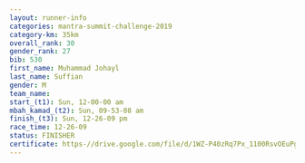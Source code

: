 ```yaml
---
layout: runner-info 
categories: mantra-summit-challenge-2019 
category-km: 35km 
overall_rank: 30
gender_rank: 27
bib: 530
first_name: Muhammad Johayl
last_name: Suffian
gender: M
team_name: 
start_(t1): Sun, 12-00-00 am
mbah_kamad_(t2): Sun, 09-53-08 am
finish_(t3): Sun, 12-26-09 pm
race_time: 12-26-09
status: FINISHER
certificate: https-//drive.google.com/file/d/1WZ-P40zRq7Px_1100RsvOEuPgIc1C0we/view?usp=sharing
---
```

